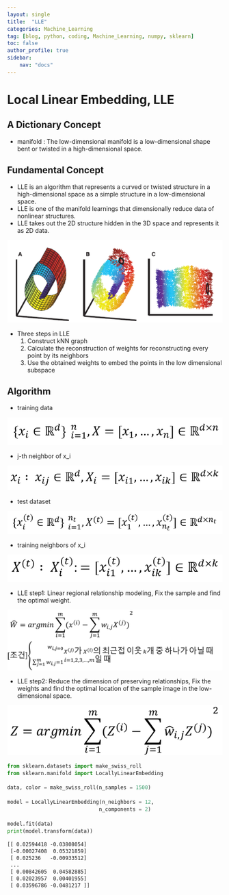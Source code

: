 ```yaml
---
layout: single
title:  "LLE"
categories: Machine_Learning
tag: [blog, python, coding, Machine_Learning, numpy, sklearn]
toc: false
author_profile: true
sidebar:
    nav: "docs"
---
```



# Local Linear Embedding, LLE

## A Dictionary Concept

- manifold : The low-dimensional manifold is a low-dimensional shape bent or twisted in a high-dimensional space.

## Fundamental Concept

- LLE is an algorithm that represents a curved or twisted structure in a high-dimensional space as a simple structure in a low-dimensional space.
- LLE is one of the manifold learnings that dimensionally reduce data of nonlinear structures.
- LLE takes out the 2D structure hidden in the 3D space and represents it as 2D data.

![img](/images//2022-04-10-LLE/LLE.png)

- Three steps in LLE
    1. Construct kNN graph
    2. Calculate the reconstruction of weights for reconstructing every point by its neighbors
    3. Use the obtained weights to embed the points in the low dimensional subspace

## Algorithm

- training data

![img](/images//2022-04-10-LLE/LLE_training_dataset.png)

- j-th neighbor of x_i

![img](/images//2022-04-10-LLE/LLE_j-th_neighbor_of_x_i.png)

- test dataset

![img](/images//2022-04-10-LLE/LLE_test_dataset.png)

- training neighbors of x_i

![img](/images//2022-04-10-LLE/LLE_training_neighbors_of_X_i.png)

- LLE step1: Linear regional relationship modeling, Fix the sample and find the optimal weight.

![img](/images//2022-04-10-LLE/Linear_regional_relationship_modeling.png)

- LLE step2: Reduce the dimension of preserving relationships, Fix the weights and find the optimal location of the sample image in the low-dimensional space.

![img](/images//2022-04-10-LLE/LLE_Reducing_dimension.png)


```python
from sklearn.datasets import make_swiss_roll
from sklearn.manifold import LocallyLinearEmbedding

data, color = make_swiss_roll(n_samples = 1500)

model = LocallyLinearEmbedding(n_neighbors = 12,
                              n_components = 2)

model.fit(data)
print(model.transform(data))
```

    [[ 0.02594418 -0.03808054]
     [-0.00027408  0.05321859]
     [ 0.025236   -0.00933512]
     ...
     [ 0.00842605  0.04582885]
     [ 0.02023957  0.00401955]
     [ 0.03596786 -0.0481217 ]]
    
